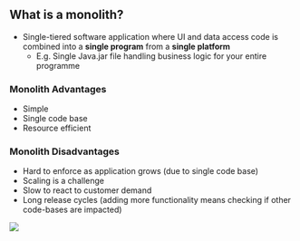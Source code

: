 ## What is a monolith?

* Single-tiered software application where UI and data access code is combined into a **single program** from a **single platform**
  * E.g. Single Java.jar file handling business logic for your entire programme

### Monolith Advantages
* Simple
* Single code base
* Resource efficient

### Monolith Disadvantages
* Hard to enforce as application grows (due to single code base)
* Scaling is a challenge
* Slow to react to customer demand 
* Long release cycles (adding more functionality means checking if other code-bases are impacted)

<img src=".apis-in-monolith.jpg" />